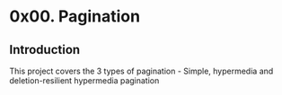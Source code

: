 # 0x00. Pagination

## Introduction
This project covers the 3 types of pagination - Simple, hypermedia and deletion-resilient hypermedia pagination
